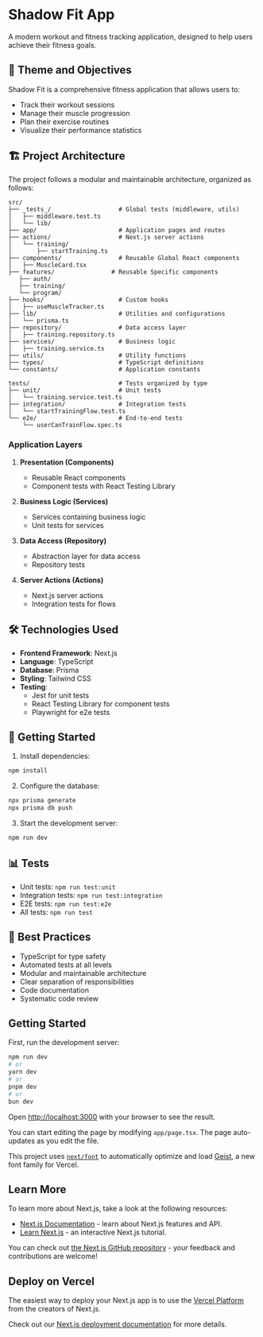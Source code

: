 # Shadow Fit App

A modern workout and fitness tracking application, designed to help users achieve their fitness goals.

## 🎯 Theme and Objectives

Shadow Fit is a comprehensive fitness application that allows users to:
- Track their workout sessions
- Manage their muscle progression
- Plan their exercise routines
- Visualize their performance statistics

## 🏗️ Project Architecture

The project follows a modular and maintainable architecture, organized as follows:

```
src/
├── _tests_/                   # Global tests (middleware, utils)
│   ├── middleware.test.ts
│   └── lib/
├── app/                       # Application pages and routes
├── actions/                   # Next.js server actions
│   └── training/
│       ├── startTraining.ts
├── components/                # Reusable Global React components
│   ├── MuscleCard.tsx
├── features/                # Reusable Specific components
   ├── auth/    
   ├── training/    
   └── program/
├── hooks/                     # Custom hooks
│   ├── useMuscleTracker.ts
├── lib/                       # Utilities and configurations
│   └── prisma.ts
├── repository/                # Data access layer
│   ├── training.repository.ts
├── services/                  # Business logic
│   ├── training.service.ts
├── utils/                     # Utility functions
├── types/                     # TypeScript definitions
└── constants/                 # Application constants

tests/                         # Tests organized by type
├── unit/                      # Unit tests
│   └── training.service.test.ts
├── integration/               # Integration tests
│   └── startTrainingFlow.test.ts
└── e2e/                       # End-to-end tests
    └── userCanTrainFlow.spec.ts
```

### Application Layers

1. **Presentation (Components)**
   - Reusable React components
   - Component tests with React Testing Library

2. **Business Logic (Services)**
   - Services containing business logic
   - Unit tests for services

3. **Data Access (Repository)**
   - Abstraction layer for data access
   - Repository tests

4. **Server Actions (Actions)**
   - Next.js server actions
   - Integration tests for flows

## 🛠️ Technologies Used

- **Frontend Framework**: Next.js
- **Language**: TypeScript
- **Database**: Prisma
- **Styling**: Tailwind CSS
- **Testing**: 
  - Jest for unit tests
  - React Testing Library for component tests
  - Playwright for e2e tests

## 🚀 Getting Started

1. Install dependencies:
```bash
npm install
```

2. Configure the database:
```bash
npx prisma generate
npx prisma db push
```

3. Start the development server:
```bash
npm run dev
```

## 📊 Tests

- Unit tests: `npm run test:unit`
- Integration tests: `npm run test:integration`
- E2E tests: `npm run test:e2e`
- All tests: `npm run test`

## 📝 Best Practices

- TypeScript for type safety
- Automated tests at all levels
- Modular and maintainable architecture
- Clear separation of responsibilities
- Code documentation
- Systematic code review

## Getting Started

First, run the development server:

```bash
npm run dev
# or
yarn dev
# or
pnpm dev
# or
bun dev
```

Open [http://localhost:3000](http://localhost:3000) with your browser to see the result.

You can start editing the page by modifying `app/page.tsx`. The page auto-updates as you edit the file.

This project uses [`next/font`](https://nextjs.org/docs/app/building-your-application/optimizing/fonts) to automatically optimize and load [Geist](https://vercel.com/font), a new font family for Vercel.

## Learn More

To learn more about Next.js, take a look at the following resources:

- [Next.js Documentation](https://nextjs.org/docs) - learn about Next.js features and API.
- [Learn Next.js](https://nextjs.org/learn) - an interactive Next.js tutorial.

You can check out [the Next.js GitHub repository](https://github.com/vercel/next.js) - your feedback and contributions are welcome!

## Deploy on Vercel

The easiest way to deploy your Next.js app is to use the [Vercel Platform](https://vercel.com/new?utm_medium=default-template&filter=next.js&utm_source=create-next-app&utm_campaign=create-next-app-readme) from the creators of Next.js.

Check out our [Next.js deployment documentation](https://nextjs.org/docs/app/building-your-application/deploying) for more details.
